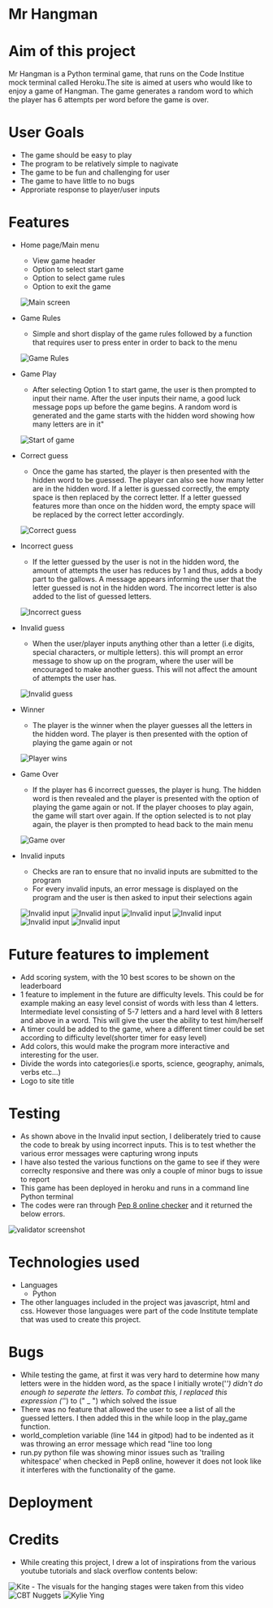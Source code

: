 # Mr Hangman 

# Aim of this project

Mr Hangman is a Python terminal game, that runs on the Code Institue mock terminal called Heroku.The site is aimed at users who would like to enjoy a game of Hangman. The game generates a random word to which the player has 6 attempts per word before the game is over.


# User Goals 

* The game should be easy to play
* The program to be relatively simple to nagivate
* The game to be fun and challenging for user
* The game to have little to no bugs
* Approriate response to player/user inputs

# **Features** #

* Home page/Main menu
  * View game header
  * Option to select start game
  * Option to select game rules
  * Option to exit the game

  ![Main screen](/screenshots/Main%20menu.png) 

* Game Rules
  * Simple and short display of the game rules followed by a function that requires user to press enter 
  in order to back to the menu

  ![Game Rules](/screenshots/Game%20Rules.png)

* Game Play
  * After selecting Option 1 to start game, the user is then prompted to input their name. After the user inputs their
  name, a good luck message pops up before the game begins. A random word is generated and the game starts with the hidden word showing how many letters are in it"

  ![Start of game](/screenshots/Game%20play.png)

* Correct guess
  * Once the game has started, the player is then presented with the hidden word to be guessed. The player can also see
  how many letter are in the hidden word. If a letter is guessed correctly, the empty space is then replaced by the correct letter. If a letter guessed features more than once on the hidden word, the empty space will be replaced by the correct letter accordingly.


  ![Correct guess](/screenshots/Correct%20guess.png)


* Incorrect guess 
  * If the letter guessed by the user is not in the hidden word, the amount of attempts the user has reduces by 1 
  and thus, adds a body part to the gallows. A message appears informing the user that the letter guessed is not in the hidden word. The incorrect letter is also added to the list of guessed letters.


  ![Incorrect guess](/screenshots/Incorrect%20guess.png)


* Invalid guess
  * When the user/player inputs anything other than a letter (i.e digits, special characters, or multiple letters). this will prompt an error message to show up on the program, where the user will be encouraged to make another guess.
  This will not affect the amount of attempts the user has.


  ![Invalid guess](/screenshots/Invalid%20guess.png)

* Winner 
  * The player is the winner when the player guesses all the letters in the hidden word. The player is then presented with the option of playing the game again or not


  ![Player wins](/screenshots/Player%20wins.png)


* Game Over 
  * If the player has 6 incorrect guesses, the player is hung. The hidden word is then revealed and the player is presented with the option of playing the game again or not. If the player chooses to play again, the game will start over again. If the option selected is to not play again, the player is then prompted to head back to the main menu


  ![Game over](/screenshots/Game%20over.png)

* Invalid inputs
  * Checks are ran to ensure that no invalid inputs are submitted to the program
  * For every invalid inputs, an error message is displayed on the program and the user is then asked to input their selections again


  ![Invalid input](/screenshots/Invalid%20input%201.png)
  ![Invalid input](/screenshots/invalid%20input%202.png)
  ![Invalid input](/screenshots/Invalid%20input%203.png)
  ![Invalid input](/screenshots/Invalid%20input%204.png)
  ![Invalid input](/screenshots/Invalid%20input%205.png)
  ![Invalid input](/screenshots/Invalid%20input%206.png)

# Future features to implement 

* Add scoring system, with the 10 best scores to be shown on the leaderboard
* 1 feature to implement in the future are difficulty levels. This could be for example making an easy level consist of words with less than 4 letters. Intermediate level consisting of 5-7 letters and a hard level with 8 letters and above in a word. This will give the user the ability to test him/herself
* A timer could be added to the game, where a different timer could be set according to difficulty level(shorter timer for easy level)
* Add colors, this would make the program more interactive and interesting for the user.
* Divide the words into categories(i.e sports, science, geography, animals, verbs etc...)
* Logo to site title

# Testing

* As shown above in the Invalid input section, I deliberately tried to cause the code to break by using incorrect inputs. This is to test whether the various error messages were capturing wrong inputs
* I have also tested the various functions on the game to see if they were correclty responsive and there was only a couple of minor bugs to issue to report
* This game has been deployed in heroku and runs in a command line Python terminal
* The codes were ran through [Pep 8 online checker](http://pep8online.com/) and it returned the below errors.

![validator screenshot](/screenshots/Pep8%20screenshot.png)

# Technologies used 

* Languages 
  * Python
* The other languages included in the project was javascript, html and css. However those languages were part of the code Institute template that was used to create this project.

# Bugs

* While testing the game, at first it was very hard to determine how many letters were in the hidden word, as the space I initially wrote('_') didn't do enough to seperate the letters. To combat this, I replaced this expression ('_') to (" _ ") which solved the issue
* There was no feature that allowed the user to see a list of all the guessed letters. I then added this in the while loop in the play_game function.
* world_completion variable (line 144 in gitpod) had to be indented as it was throwing an error message which read "line too long
* run.py python file was showing minor issues such as 'trailing whitespace' when checked in Pep8 online, however it does not look like it interferes with the functionality of the game.

# Deployment 

# Credits

* While creating this project, I drew a lot of inspirations from the various youtube tutorials and slack overflow contents below:

![Kite](https://www.youtube.com/watch?v=m4nEnsavl6w) - The visuals for the hanging stages were taken from this video
![CBT Nuggets](https://www.youtube.com/watch?v=m4nEnsavl6w)
![Kylie Ying](https://www.youtube.com/watch?v=cJJTnI22IF8) 






